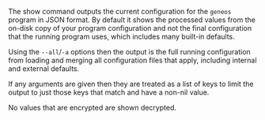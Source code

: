 The show command outputs the current configuration for the `geneos`
program in JSON format. By default it shows the processed values from the on-disk
copy of your program configuration and not the final configuration that
the running program uses, which includes many built-in defaults.

Using the `--all`/`-a` options then the output is the full running
configuration from loading and merging all configuration files that
apply, including internal and external defaults.

If any arguments are given then they are treated as a list of keys to
limit the output to just those keys that match and have a non-nil value.

No values that are encrypted are shown decrypted.
